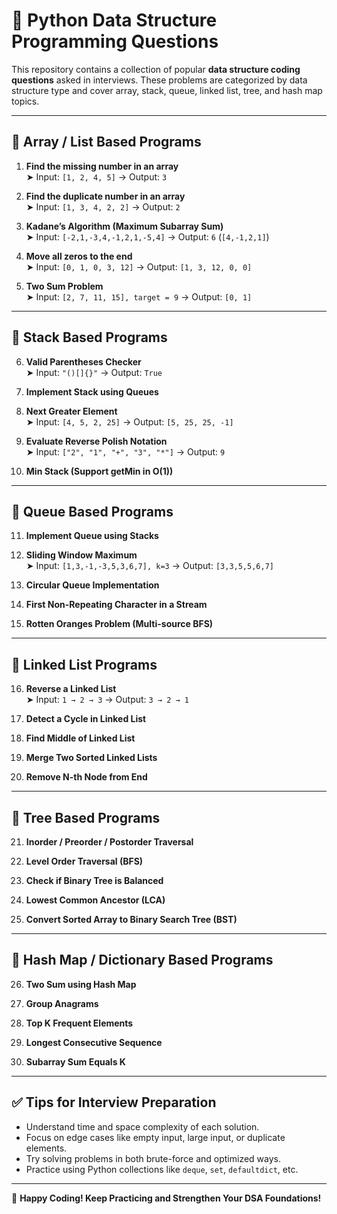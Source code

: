 # 🧠 Python Data Structure Programming Questions

This repository contains a collection of popular **data structure coding questions** asked in interviews. These problems are categorized by data structure type and cover array, stack, queue, linked list, tree, and hash map topics.

---

## 🔹 Array / List Based Programs

1. **Find the missing number in an array**  
   ➤ Input: `[1, 2, 4, 5]` → Output: `3`

2. **Find the duplicate number in an array**  
   ➤ Input: `[1, 3, 4, 2, 2]` → Output: `2`

3. **Kadane’s Algorithm (Maximum Subarray Sum)**  
   ➤ Input: `[-2,1,-3,4,-1,2,1,-5,4]` → Output: `6` (`[4,-1,2,1]`)

4. **Move all zeros to the end**  
   ➤ Input: `[0, 1, 0, 3, 12]` → Output: `[1, 3, 12, 0, 0]`

5. **Two Sum Problem**  
   ➤ Input: `[2, 7, 11, 15], target = 9` → Output: `[0, 1]`

---

## 🔸 Stack Based Programs

6. **Valid Parentheses Checker**  
   ➤ Input: `"()[]{}"` → Output: `True`

7. **Implement Stack using Queues**

8. **Next Greater Element**  
   ➤ Input: `[4, 5, 2, 25]` → Output: `[5, 25, 25, -1]`

9. **Evaluate Reverse Polish Notation**  
   ➤ Input: `["2", "1", "+", "3", "*"]` → Output: `9`

10. **Min Stack (Support getMin in O(1))**

---

## 🔷 Queue Based Programs

11. **Implement Queue using Stacks**

12. **Sliding Window Maximum**  
   ➤ Input: `[1,3,-1,-3,5,3,6,7], k=3` → Output: `[3,3,5,5,6,7]`

13. **Circular Queue Implementation**

14. **First Non-Repeating Character in a Stream**

15. **Rotten Oranges Problem (Multi-source BFS)**

---

## 🔶 Linked List Programs

16. **Reverse a Linked List**  
   ➤ Input: `1 → 2 → 3` → Output: `3 → 2 → 1`

17. **Detect a Cycle in Linked List**

18. **Find Middle of Linked List**

19. **Merge Two Sorted Linked Lists**

20. **Remove N-th Node from End**

---

## 🌳 Tree Based Programs

21. **Inorder / Preorder / Postorder Traversal**

22. **Level Order Traversal (BFS)**

23. **Check if Binary Tree is Balanced**

24. **Lowest Common Ancestor (LCA)**

25. **Convert Sorted Array to Binary Search Tree (BST)**

---

## 🔐 Hash Map / Dictionary Based Programs

26. **Two Sum using Hash Map**

27. **Group Anagrams**

28. **Top K Frequent Elements**

29. **Longest Consecutive Sequence**

30. **Subarray Sum Equals K**

---

## ✅ Tips for Interview Preparation

- Understand time and space complexity of each solution.
- Focus on edge cases like empty input, large input, or duplicate elements.
- Try solving problems in both brute-force and optimized ways.
- Practice using Python collections like `deque`, `set`, `defaultdict`, etc.

---

📌 **Happy Coding! Keep Practicing and Strengthen Your DSA Foundations!**
